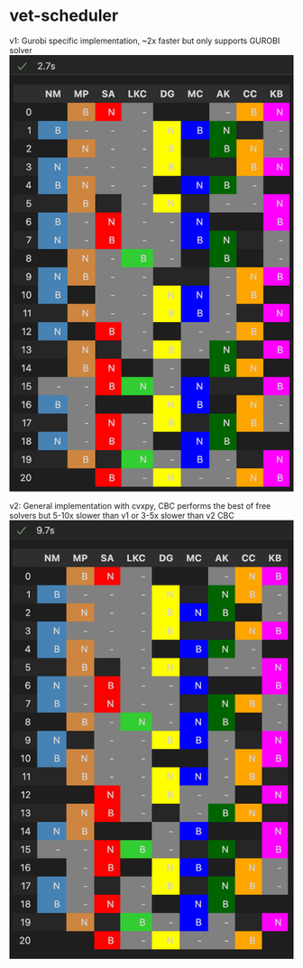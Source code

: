 # vet-scheduler
v1: Gurobi specific implementation, ~2x faster but only supports GUROBI solver
![gurobi example](./doc/ex1_gurobi_solution.png)

v2: General implementation with cvxpy, CBC performs the best of free solvers but 5-10x slower than v1 or 3-5x slower than v2 CBC![gurobi example](./doc/ex1_cbc_solution.png)